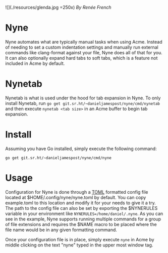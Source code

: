 ![](./resources/glenda.jpg =250x)
*By Renée French*

# Nyne
Nyne automates what are typically manual tasks when using Acme. Instead
of needing to set a custom indentation settings and manually run external
commands like clang-format against your file, Nyne does all of that for
you. It can also optionally expand hard tabs to soft tabs, which is a
feature not included in Acme by default.

# Nynetab
Nynetab is what is used under the hood for tab expansion in Nyne. To only
install Nynetab, run `go get git.sr.ht/~danieljamespost/nyne/cmd/nynetab`
and then execute `nynetab <tab size>` in an Acme buffer to begin tab
expansion.

# Install 
Assuming you have Go installed, simply execute the following command:
```
go get git.sr.ht/~danieljamespost/nyne/cmd/nyne
```

# Usage
Configuration for Nyne is done through a
[TOML](https://github.com/toml-lang/toml) formatted config file located
at $HOME/.config/nyne/nyne.toml by default. You can copy example.toml
to this location and modify it for your needs to give it a try. The path
to the config file can also be set by exporting the $NYNERULES variable
in your environment like `NYNERULES=/home/daniel/.nyne`. As you can see
in the example, Nyne supports running multiple commands for a group of
file extensions and requires the $NAME macro to be placed where the file
name would be in any given formatting command.

Once your configuration file is in place, simply execute `nyne` in Acme
by middle clicking on the text "nyne" typed in the upper most window tag.




 



